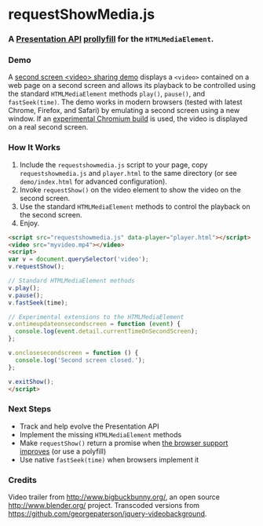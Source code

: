# requestShowMedia.js
### A [Presentation API](http://webscreens.github.io/presentation-api/) [prollyfill](http://prollyfill.org/) for the `HTMLMediaElement`.

### Demo

A [second screen &lt;video&gt; sharing demo](http://webscreens.github.io/requestshowmedia/demo/) displays a `<video>` contained on a web page on a second screen and allows its playback to be controlled using the standard `HTMLMediaElement` methods `play()`, `pause()`, and `fastSeek(time)`. The demo works in modern browsers (tested with latest Chrome, Firefox, and Safari) by emulating a second screen using a new window. If an [experimental Chromium build](http://webscreens.github.io/demo/#binaries) is used, the video is displayed on a real second screen.

### How It Works

1. Include the `requestshowmedia.js` script to your page, copy `requestshowmedia.js` and `player.html` to the same directory (or see `demo/index.html` for advanced configuration).
1. Invoke `requestShow()` on the video element to show the video on the second screen.
1. Use the standard `HTMLMediaElement` methods to control the playback on the second screen.
1. Enjoy.

```html
<script src="requestshowmedia.js" data-player="player.html"></script>
<video src="myvideo.mp4"></video>
<script>
var v = document.querySelector('video');
v.requestShow();

// Standard HTMLMediaElement methods
v.play();
v.pause();
v.fastSeek(time);

// Experimental extensions to the HTMLMediaElement
v.ontimeupdateonsecondscreen = function (event) {
  console.log(event.detail.currentTimeOnSecondScreen);
};

v.onclosesecondscreen = function () {
  console.log('Second screen closed.');
};

v.exitShow();
</script>
```
### Next Steps

* Track and help evolve the Presentation API
* Implement the missing `HTMLMediaElement` methods
* Make `requestShow()` return a promise when [the browser support improves](http://caniuse.com/promises) (or use a polyfill)
* Use native `fastSeek(time)` when browsers implement it

### Credits

Video trailer from http://www.bigbuckbunny.org/, an open source http://www.blender.org/ project.
Transcoded versions from https://github.com/georgepaterson/jquery-videobackground.